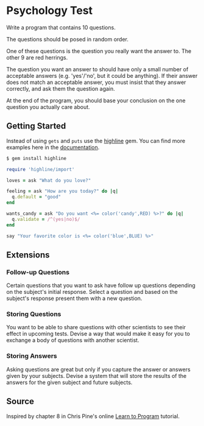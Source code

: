 # Psychology Test

Write a program that contains 10 questions.

The questions should be posed in random order.

One of these questions is the question you really want the answer to. The other 9 are red herrings.

The question you want an answer to should have only a small number of acceptable answers (e.g. 'yes'/'no', but it could be anything). If their answer does not match an acceptable answer, you must insist that they answer correctly, and ask them the question again.

At the end of the program, you should base your conclusion on the one question you actually care about.

## Getting Started

Instead of using `gets` and `puts` use the
[highline](https://rubygems.org/gems/highline) gem. You can find more examples
here in the [documentation](http://highline.rubyforge.org/doc/classes/HighLine.html).

```bash
$ gem install highline
```

```ruby
require 'highline/import'

loves = ask "What do you love?"

feeling = ask "How are you today?" do |q|
  q.default = "good"
end

wants_candy = ask "Do you want <%= color('candy',RED) %>?" do |q|
  q.validate = /^(yes|no)$/
end

say "Your favorite color is <%= color('blue',BLUE) %>"
```

## Extensions

### Follow-up Questions

Certain questions that you want to ask have follow up questions depending on
the subject's initial response. Select a question and based on the subject's
response present them with a new question.

### Storing Questions

You want to be able to share questions with other scientists to see their
effect in upcoming tests. Devise a way that would make it easy for you to
exchange a body of questions with another scientist.

### Storing Answers

Asking questions are great but only if you capture the answer or answers given
by your subjects. Devise a system that will store the results of the answers
for the given subject and future subjects.

## Source
Inspired by chapter 8 in Chris Pine's online [Learn to Program](http://pine.fm/LearnToProgram/?Chapter=08) tutorial.